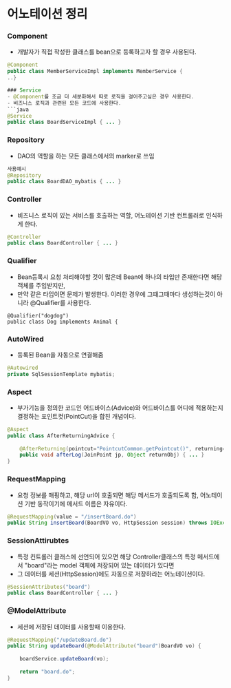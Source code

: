 # 어노테이션 정리

### Component
- 개발자가 직접 작성한 클래스를 bean으로 등록하고자 할 경우 사용된다.
```java
@Component
public class MemberServiceImpl implements MemberService {
..}

### Service
- @Component를 조금 더 세분화해서 따로 로직을 걸어주고싶은 경우 사용한다.
- 비즈니스 로직과 관련된 모든 코드에 사용한다.
```java
@Service
public class BoardServiceImpl { ... }
```

### Repository
- DAO의 역할을 하는 모든 클래스에서의 marker로 쓰임
```java
사용예시
@Repository
public class BoardDAO_mybatis { ... }
```

### Controller
- 비즈니스 로직이 있는 서비스를 호출하는 역할, 어노테이션 기반 컨트롤러로 인식하게 한다.
```java
@Controller
public class BoardController { ... }
```

### Qualifier
- Bean등록시 요청 처리해야할 것이 많은데 Bean에 하나의 타입만 존재한다면 해당객체를 주입받지만,
- 만약 같은 타입이면 문제가 발생한다. 이러한 경우에 그떄그때마다 생성하는것이 아니라 @Qualifier를 사용한다.
```
@Qualifier("dogdog")
public class Dog implements Animal {
```

### AutoWired
- 등록된 Bean을 자동으로 연결해줌
```java
@Autowired
private SqlSessionTemplate mybatis;
```

### Aspect
- 부가기능을 정의한 코드인 어드바이스(Advice)와 어드바이스를 어디에 적용하는지 결정하는 포인트컷(PointCut)을 합친 개념이다.
```java
@Aspect
public class AfterReturningAdvice {
	
	@AfterReturning(pointcut="PointcutCommon.getPointcut()", returning="returnObj")
	public void afterLog(JoinPoint jp, Object returnObj) { ... }
}
```

### RequestMapping
- 요청 정보를 매핑하고, 해당 url이 호출되면 해당 메서드가 호출되도록 함, 어노테이션 기반 동작이기에 메서드 이름은 자유이다.
```java
@RequestMapping(value = "/insertBoard.do")
public String insertBoard(BoardVO vo, HttpSession session) throws IOException { ... }
```

### SessionAttirubtes
- 특정 컨트롤러 클래스에 선언되어 있으면 해당 Controller클래스의 특정 메서드에서 "board"라는 model 객체에 저장되어 있는 데이터가 있다면
- 그 데이터를 세션(HttpSession)에도 자동으로 저장하라는 어노테이션이다.
```java
@SessionAttributes("board")
public class BoardController { ... }
```


### @ModelAttribute
- 세션에 저장된 데이터를 사용할때 이용한다.
```java
@RequestMapping("/updateBoard.do")
public String updateBoard(@ModelAttribute("board")BoardVO vo) {
		
	boardService.updateBoard(vo);
		
	return "board.do";
}

```



